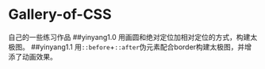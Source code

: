 # Gallery-of-CSS
自己的一些练习作品
##yinyang1.0
用画圆和绝对定位加相对定位的方式，构建太极图。
##yinyang1.1
用`::before`+`::after`伪元素配合border构建太极图，并增添了动画效果。
